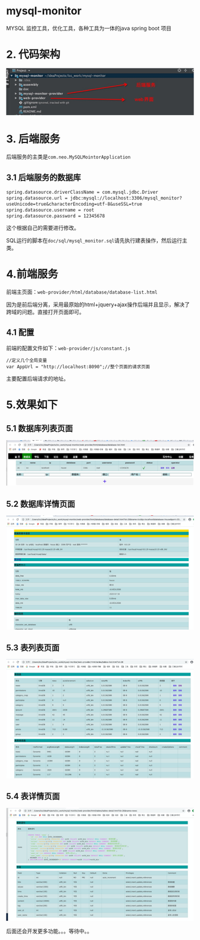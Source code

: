 # mysql-monitor
MYSQL 监控工具，优化工具，各种工具为一体的java spring boot 项目



# 2. 代码架构

![image-20200718131717024](doc/images/image-20200718131717024.png)

# 3. 后端服务

后端服务的主类是`com.neo.MySQLMointorApplication`

## 3.1 后端服务的数据库

```shell
spring.datasource.driverClassName = com.mysql.jdbc.Driver
spring.datasource.url = jdbc:mysql://localhost:3306/mysql_monitor?useUnicode=true&characterEncoding=utf-8&useSSL=true
spring.datasource.username = root
spring.datasource.password = 12345678
```

这个根据自己的需要进行修改。

SQL运行的脚本在`doc/sql/mysql_monitor.sql`请先执行建表操作，然后运行主类。

# 4.前端服务

前端主页面：`web-provider/html/database/database-list.html`

因为是前后端分离，采用最原始的html+jquery+ajax操作后端并且显示，解决了跨域的问题。直接打开页面即可。

## 4.1 配置

前端的配置文件如下：`web-provider/js/constant.js`

```shell
//定义几个全局变量
var AppUrl = "http://localhost:8090";//整个页面的请求页面

```

主要配置后端请求的地址。

# 5.效果如下

## 5.1 数据库列表页面

![image-20200718132426182](doc/images/image-20200718132426182.png)

## 5.2 数据库详情页面

![image-20200718132451189](doc/images/image-20200718132451189.png)

## 5.3 表列表页面

![image-20200718132514464](doc/images/image-20200718132514464.png)

## 5.4 表详情页面

![image-20200718132536443](doc/images/image-20200718132536443.png)



后面还会开发更多功能。。。等待中。。